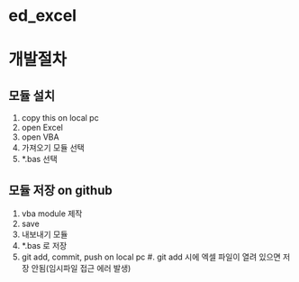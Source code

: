 # ed_excel

# 개발절차
## 모듈 설치
1. copy this on local pc
1. open Excel
1. open VBA 
1. 가져오기 모듈 선택
1. *.bas 선택
## 모듈 저장 on github
1. vba module 제작
1. save 
1. 내보내기 모듈
1. *.bas  로 저장
1. git add, commit, push on local pc 
#. git add 시에 엑셀 파일이 열려 있으면 저장 안됨(임시파일 접근 에러 발생)
